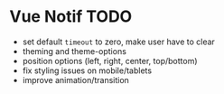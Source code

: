 # Vue Notif TODO

- set default `timeout` to zero, make user have to clear
- theming and theme-options
- position options (left, right, center, top/bottom)
- fix styling issues on mobile/tablets
- improve animation/transition